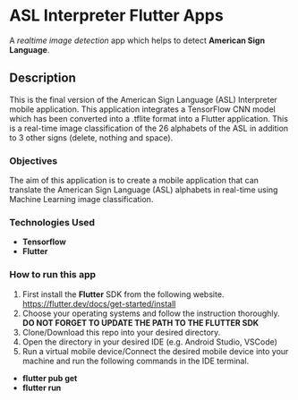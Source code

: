 # ASL Interpreter Flutter Apps
A _realtime image detection_ app which helps to detect **American Sign Language**.

## Description
This is the final version of the American Sign Language (ASL) Interpreter mobile application. This application integrates a TensorFlow CNN model which has been converted into a .tflite format into a Flutter application. This is a real-time image classification of the 26 alphabets of the ASL in addition to 3 other signs (delete, nothing and space).

### Objectives
The aim of this application is to create a mobile application that can translate the American Sign Language (ASL) alphabets in real-time using Machine Learning image classification.

### Technologies Used
- **Tensorflow**
- **Flutter**

### How to run this app
1. First install the **Flutter** SDK from the following website.  
https://flutter.dev/docs/get-started/install  
2. Choose your operating systems and follow the instruction thoroughly.  
**DO NOT FORGET TO UPDATE THE PATH TO THE FLUTTER SDK**
3. Clone/Download this repo into your desired directory.
4. Open the directory in your desired IDE (e.g. Android Studio, VSCode)
5. Run a virtual mobile device/Connect the desired mobile device into your machine and run the following commands in the IDE terminal.

- **flutter pub get**
- **flutter run**
